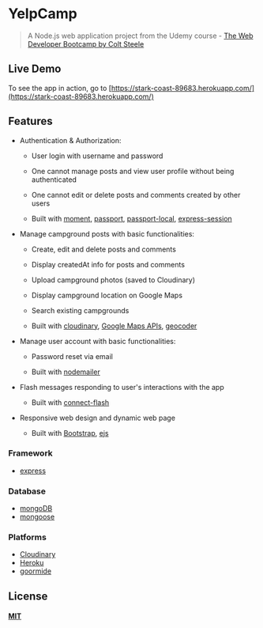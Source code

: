 # YelpCamp

> A Node.js web application project from the Udemy course - [The Web Developer Bootcamp by Colt Steele](https://www.udemy.com/the-web-developer-bootcamp/)

## Live Demo

To see the app in action, go to [https://stark-coast-89683.herokuapp.com/](https://stark-coast-89683.herokuapp.com/)

## Features

* Authentication & Authorization:
  
  * User login with username and password

  * One cannot manage posts and view user profile without being authenticated

  * One cannot edit or delete posts and comments created by other users
  
  * Built with [moment](https://momentjs.com/), [passport](http://www.passportjs.org/), [passport-local](https://github.com/jaredhanson/passport-local#passport-local), [express-session](https://github.com/expressjs/session#express-session)

* Manage campground posts with basic functionalities:

  * Create, edit and delete posts and comments
  
  * Display createdAt info for posts and comments

  * Upload campground photos (saved to Cloudinary)

  * Display campground location on Google Maps 
  
  * Search existing campgrounds
  
  * Built with [cloudinary](https://cloudinary.com/), [Google Maps APIs](https://developers.google.com/maps/), [geocoder](https://github.com/wyattdanger/geocoder#geocoder)

* Manage user account with basic functionalities:

  * Password reset via email
  
  * Built with [nodemailer](https://nodemailer.com/about/)

* Flash messages responding to user's interactions with the app
  
  * Built with [connect-flash](https://github.com/jaredhanson/connect-flash#connect-flash)

* Responsive web design and dynamic web page

  * Built with [Bootstrap](https://getbootstrap.com/), [ejs](http://ejs.co/)


### Framework

* [express](https://expressjs.com/)

### Database

* [mongoDB](https://www.mongodb.com/)
* [mongoose](http://mongoosejs.com/)

### Platforms

* [Cloudinary](https://cloudinary.com/)
* [Heroku](https://www.heroku.com/)
* [goormide](https://ide.goorm.io/)

## License

#### [MIT](./LICENSE)

